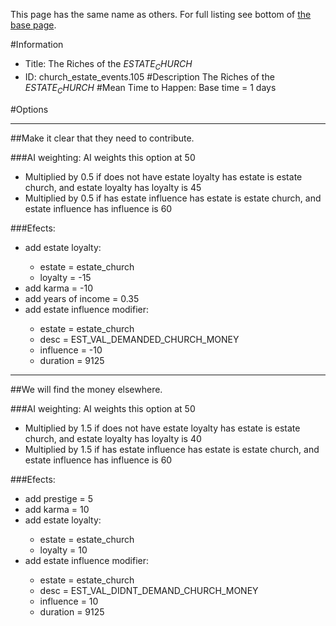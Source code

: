 This page has the same name as others. For full listing see bottom of [the base page](the_riches_of_the_estate_church2.md).

#Information
 - Title: The Riches of the $ESTATE_CHURCH$
 - ID: church_estate_events.105
#Description
The Riches of the $ESTATE_CHURCH$
#Mean Time to Happen:
Base time = 1 days

#Options

___
##Make it clear that they need to contribute.

###AI weighting:
AI weights this option at 50
 - Multiplied by 0.5 if does not have estate loyalty has estate is estate church, and estate loyalty has loyalty is 45
 - Multiplied by 0.5 if has estate influence has estate is estate church, and estate influence has influence is 60


###Efects:<ul><li>add estate loyalty:</li><ul><li>estate = estate_church</li><li>loyalty = -15</li></ul><li>add karma = -10</li><li>add years of income = 0.35</li><li>add estate influence modifier:</li><ul><li>estate = estate_church</li><li>desc = EST_VAL_DEMANDED_CHURCH_MONEY</li><li>influence = -10</li><li>duration = 9125</li></ul></ul>

___
##We will find the money elsewhere.

###AI weighting:
AI weights this option at 50
 - Multiplied by 1.5 if does not have estate loyalty has estate is estate church, and estate loyalty has loyalty is 40
 - Multiplied by 1.5 if has estate influence has estate is estate church, and estate influence has influence is 60


###Efects:<ul><li>add prestige = 5</li><li>add karma = 10</li><li>add estate loyalty:</li><ul><li>estate = estate_church</li><li>loyalty = 10</li></ul><li>add estate influence modifier:</li><ul><li>estate = estate_church</li><li>desc = EST_VAL_DIDNT_DEMAND_CHURCH_MONEY</li><li>influence = 10</li><li>duration = 9125</li></ul></ul>
